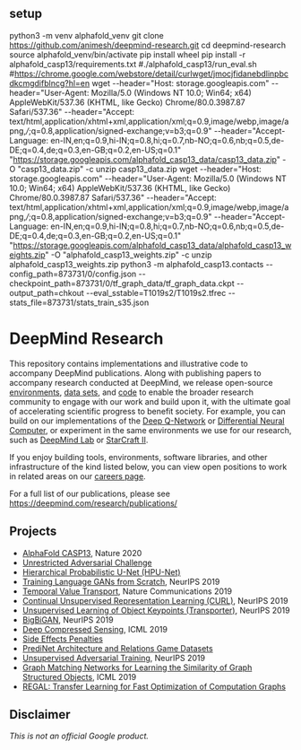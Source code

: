 ## setup

python3 -m venv alphafold_venv
git clone https://github.com/animesh/deepmind-research.git
cd deepmind-research
source alphafold_venv/bin/activate
pip install wheel
pip install -r alphafold_casp13/requirements.txt
#./alphafold_casp13/run_eval.sh
#https://chrome.google.com/webstore/detail/curlwget/jmocjfidanebdlinpbcdkcmgdifblncg?hl=en
wget --header="Host: storage.googleapis.com" --header="User-Agent: Mozilla/5.0 (Windows NT 10.0; Win64; x64) AppleWebKit/537.36 (KHTML, like Gecko) Chrome/80.0.3987.87 Safari/537.36" --header="Accept: text/html,application/xhtml+xml,application/xml;q=0.9,image/webp,image/apng,*/*;q=0.8,application/signed-exchange;v=b3;q=0.9" --header="Accept-Language: en-IN,en;q=0.9,hi-IN;q=0.8,hi;q=0.7,nb-NO;q=0.6,nb;q=0.5,de-DE;q=0.4,de;q=0.3,en-GB;q=0.2,en-US;q=0.1" "https://storage.googleapis.com/alphafold_casp13_data/casp13_data.zip" -O "casp13_data.zip" -c
unzip casp13_data.zip
wget --header="Host: storage.googleapis.com" --header="User-Agent: Mozilla/5.0 (Windows NT 10.0; Win64; x64) AppleWebKit/537.36 (KHTML, like Gecko) Chrome/80.0.3987.87 Safari/537.36" --header="Accept: text/html,application/xhtml+xml,application/xml;q=0.9,image/webp,image/apng,*/*;q=0.8,application/signed-exchange;v=b3;q=0.9" --header="Accept-Language: en-IN,en;q=0.9,hi-IN;q=0.8,hi;q=0.7,nb-NO;q=0.6,nb;q=0.5,de-DE;q=0.4,de;q=0.3,en-GB;q=0.2,en-US;q=0.1" "https://storage.googleapis.com/alphafold_casp13_data/alphafold_casp13_weights.zip" -O "alphafold_casp13_weights.zip" -c
unzip alphafold_casp13_weights.zip
python3 -m alphafold_casp13.contacts --config_path=873731/0/config.json --checkpoint_path=873731/0/tf_graph_data/tf_graph_data.ckpt --output_path=chkout --eval_sstable=T1019s2/T1019s2.tfrec --stats_file=873731/stats_train_s35.json

# DeepMind Research

This repository contains implementations and illustrative code to accompany
DeepMind publications. Along with publishing papers to accompany research
conducted at DeepMind, we release open-source
[environments](https://deepmind.com/research/open-source/open-source-environments/),
[data sets](https://deepmind.com/research/open-source/open-source-datasets/),
and [code](https://deepmind.com/research/open-source/open-source-code/) to
enable the broader research community to engage with our work and build upon it,
with the ultimate goal of accelerating scientific progress to benefit society.
For example, you can build on our implementations of the
[Deep Q-Network](https://github.com/deepmind/dqn) or
[Differential Neural Computer](https://github.com/deepmind/dnc), or experiment
in the same environments we use for our research, such as
[DeepMind Lab](https://github.com/deepmind/lab) or
[StarCraft II](https://github.com/deepmind/pysc2).

If you enjoy building tools, environments, software libraries, and other
infrastructure of the kind listed below, you can view open positions to work in
related areas on our [careers page](https://deepmind.com/careers/).

For a full list of our publications, please see
https://deepmind.com/research/publications/

## Projects

*   [AlphaFold CASP13](alphafold_casp13), Nature 2020
*   [Unrestricted Adversarial Challenge](unrestricted_advx)
*   [Hierarchical Probabilistic U-Net (HPU-Net)](hierarchical_probabilistic_unet)
*   [Training Language GANs from Scratch](scratchgan), NeurIPS 2019
*   [Temporal Value Transport](tvt), Nature Communications 2019
*   [Continual Unsupervised Representation Learning (CURL)](curl), NeurIPS 2019
*   [Unsupervised Learning of Object Keypoints (Transporter)](transporter), NeurIPS 2019
*   [BigBiGAN](bigbigan), NeurIPS 2019
*   [Deep Compressed Sensing](cs_gan), ICML 2019
*   [Side Effects Penalties](side_effects_penalties)
*   [PrediNet Architecture and Relations Game Datasets](PrediNet)
*   [Unsupervised Adversarial Training](unsupervised_adversarial_training), NeurIPS 2019
*   [Graph Matching Networks for Learning the Similarity of Graph Structured
    Objects](graph_matching_networks), ICML 2019
*   [REGAL: Transfer Learning for Fast Optimization of Computation Graphs](regal)

## Disclaimer

*This is not an official Google product.*
